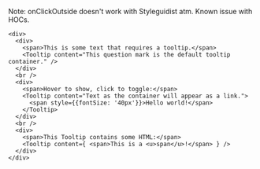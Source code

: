 Note: onClickOutside doesn't work with Styleguidist atm. Known issue with HOCs.

    <div>
      <div>
        <span>This is some text that requires a tooltip.</span>
        <Tooltip content="This question mark is the default tooltip container." />
      </div>
      <br />
      <div>
        <span>Hover to show, click to toggle:</span>
        <Tooltip content="Text as the container will appear as a link.">
          <span style={{fontSize: '40px'}}>Hello world!</span>
        </Tooltip>
      </div>
      <br />
      <div>
        <span>This Tooltip contains some HTML:</span>
        <Tooltip content={ <span>This is a <u>span</u>!</span> } />
      </div>
    </div>

